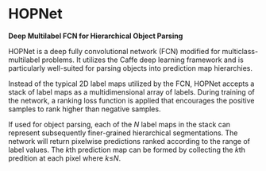 # HOPNet
<strong>Deep Multilabel FCN for Hierarchical Object Parsing</strong>

HOPNet is a deep fully convolutional network (FCN) modified for multiclass-multilabel problems. It utilizes the Caffe deep learning framework and is particularly well-suited for parsing objects into prediction map hierarchies.   

Instead of the typical 2D label maps utilized by the FCN, HOPNet accepts a stack of label maps as a multidimensional array of labels. During training of the network, a ranking loss function is applied that encourages the positive samples to rank higher than negative samples. 

If used for object parsing, each of the <i>N</i> label maps in the stack can represent subsequently finer-grained hierarchical segmentations. The network will return pixelwise predictions ranked according to the range of label values. The <i>k</i>th prediction map can be formed by collecting the <i>k</i>th predition at each pixel where <i>k</i>&#8804;<i>N</i>.
